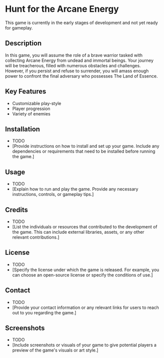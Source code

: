 # Hunt for the Arcane Energy

This game is currently in the early stages of development and not yet ready for gameplay.

## Description

In this game, you will assume the role of a brave warrior tasked with collecting Arcane Energy from undead and immortal beings. Your journey will be treacherous, filled with numerous obstacles and challenges. However, if you persist and refuse to surrender, you will amass enough power to confront the final adversary who possesses The Land of Essence.

## Key Features

- Customizable play-style
- Player progression
- Variety of enemies

## Installation

- TODO
- [Provide instructions on how to install and set up your game. Include any dependencies or requirements that need to be installed before running the game.]

## Usage

- TODO
- [Explain how to run and play the game. Provide any necessary instructions, controls, or gameplay tips.]

## Credits

- TODO
- [List the individuals or resources that contributed to the development of the game. This can include external libraries, assets, or any other relevant contributions.]

## License

- TODO
- [Specify the license under which the game is released. For example, you can choose an open-source license or specify the conditions of use.]

## Contact

- TODO
- [Provide your contact information or any relevant links for users to reach out to you regarding the game.]

## Screenshots

- TODO
- [Include screenshots or visuals of your game to give potential players a preview of the game's visuals or art style.]
